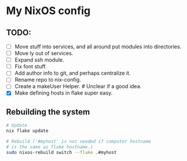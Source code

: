 # My NixOS config

## TODO:

 - [ ] Move stuff into services, and all around put modules into directories.
 - [ ] Move ly out of services.
 - [ ] Expand ssh module.
 - [ ] Fix font stuff.
 - [ ] Add author info to git, and perhaps centralize it.
 - [ ] Rename repo to nix-config.
 - [ ] Create a makeUser Helper. # Unclear if a good idea.
 - [x] Make defining hosts in flake super easy.

## Rebuilding the system

```sh
# Update
nix flake update

# Rebuild ('#myhost' is not needed if computer hostname
# is the same as flake hostname.)
sudo nixos-rebuild switch --flake .#myhost
```

